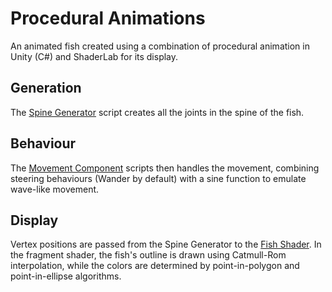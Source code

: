 # Procedural Animations

An animated fish created using a combination of procedural animation in Unity (C#) and ShaderLab for its display.

## Generation

The [Spine Generator](Assets/Scripts/SpineGenerator.cs) script creates all the joints in the spine of the fish.

## Behaviour

The [Movement Component](Assets/Scripts/MovementComponent.cs) scripts then handles the movement, combining steering behaviours (Wander by default) with a sine function to emulate wave-like movement.

## Display

Vertex positions are passed from the Spine Generator to the [Fish Shader](Assets/Shaders/Fish.shader). In the fragment shader, the fish's outline is drawn using Catmull-Rom interpolation, while the colors are determined by point-in-polygon and point-in-ellipse algorithms.
